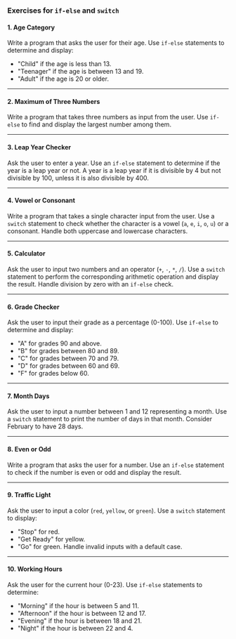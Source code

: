 ### **Exercises for `if-else` and `switch`**

#### **1. Age Category**
Write a program that asks the user for their age. Use `if-else` statements to determine and display:
- "Child" if the age is less than 13.
- "Teenager" if the age is between 13 and 19.
- "Adult" if the age is 20 or older.

---

#### **2. Maximum of Three Numbers**
Write a program that takes three numbers as input from the user. Use `if-else` to find and display the largest number among them.

---

#### **3. Leap Year Checker**
Ask the user to enter a year. Use an `if-else` statement to determine if the year is a leap year or not. A year is a leap year if it is divisible by 4 but not divisible by 100, unless it is also divisible by 400.

---

#### **4. Vowel or Consonant**
Write a program that takes a single character input from the user. Use a `switch` statement to check whether the character is a vowel (`a`, `e`, `i`, `o`, `u`) or a consonant. Handle both uppercase and lowercase characters.

---

#### **5. Calculator**
Ask the user to input two numbers and an operator (`+`, `-`, `*`, `/`). Use a `switch` statement to perform the corresponding arithmetic operation and display the result. Handle division by zero with an `if-else` check.

---

#### **6. Grade Checker**
Ask the user to input their grade as a percentage (0-100). Use `if-else` to determine and display:
- "A" for grades 90 and above.
- "B" for grades between 80 and 89.
- "C" for grades between 70 and 79.
- "D" for grades between 60 and 69.
- "F" for grades below 60.

---

#### **7. Month Days**
Ask the user to input a number between 1 and 12 representing a month. Use a `switch` statement to print the number of days in that month. Consider February to have 28 days.

---

#### **8. Even or Odd**
Write a program that asks the user for a number. Use an `if-else` statement to check if the number is even or odd and display the result.

---

#### **9. Traffic Light**
Ask the user to input a color (`red`, `yellow`, or `green`). Use a `switch` statement to display:
- "Stop" for red.
- "Get Ready" for yellow.
- "Go" for green.
Handle invalid inputs with a default case.

---

#### **10. Working Hours**
Ask the user for the current hour (0-23). Use `if-else` statements to determine:
- "Morning" if the hour is between 5 and 11.
- "Afternoon" if the hour is between 12 and 17.
- "Evening" if the hour is between 18 and 21.
- "Night" if the hour is between 22 and 4.
